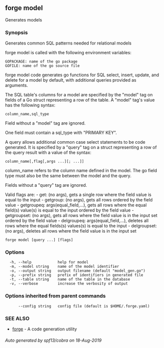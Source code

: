 ## forge model

Generates models

### Synopsis

Generates common SQL patterns needed for relational models

forge model is called with the following environment variables:

	GOPACKAGE: name of the go package
	GOFILE: name of the go source file

forge model code generates go functions for SQL select, insert, update, and
delete for a model by default, with additional queries provided as arguments.

The SQL table's columns for a model are specified by the "model" tag on fields
of a Go struct representing a row of the table. A "model" tag's value has the
following syntax:

	column_name,sql_type

Field without a "model" tag are ignored.

One field must contain a sql_type with "PRIMARY KEY".

A query allows additional common case select statements to be code generated.
It is specified by a "query" tag on a struct representing a row of the query
result with a value of the syntax:

	column_name[,flag[,args ...][; ...]]

column_name refers to the column name defined in the model. The go field type
must also be the same between the model and the query.

Fields without a "query" tag are ignored.

Valid flags are:
	- get: (no args), gets a single row where the field value is equal to the
		input
	- getgroup: (no args), gets all rows ordered by the field value
	- getgroupeq: args(equal_field,...), gets all rows where the equal field(s)
		value(s) is equal to the input ordered by the field value
	- getgroupset: (no args), gets all rows where the field value is in the input
		set ordered by the field value
	- delgroupeq: args(equal_field,...), deletes all rows where the equal
		fields(s) values(s) is equal to the input
	- delgroupset: (no args), deletes all rows where the field value is in the
		input set


```
forge model [query ...] [flags]
```

### Options

```
  -h, --help            help for model
  -m, --model string    name of the model identifier
  -o, --output string   output filename (default "model_gen.go")
  -p, --prefix string   prefix of identifiers in generated file
  -t, --table string    name of the table in the database
  -v, --verbose         increase the verbosity of output
```

### Options inherited from parent commands

```
      --config string   config file (default is $HOME/.forge.yaml)
```

### SEE ALSO

* [forge](forge.md)	 - A code generation utility

###### Auto generated by spf13/cobra on 18-Aug-2019
